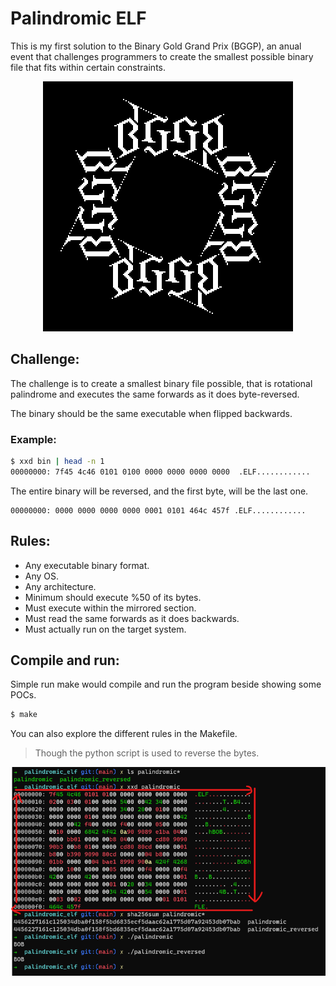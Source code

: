 # Palindromic ELF

This is my first solution to the Binary Gold Grand Prix (BGGP), an anual event that challenges
programmers to create the smallest possible binary file that fits within certain constraints.

<p align="center">
  <img src="./FovGvRAS_400x400.png" alt="BGGP Logo"/>
</p>

## Challenge:

The challenge is to create a smallest binary file possible, that is rotational palindrome and 
executes the same forwards as it does byte-reversed.

The binary should be the same executable when flipped backwards.

### Example:

```sh
$ xxd bin | head -n 1
00000000: 7f45 4c46 0101 0100 0000 0000 0000 0000  .ELF............
```

The entire binary will be reversed, and the first byte, will be the last one.

```
00000000: 0000 0000 0000 0000 0001 0101 464c 457f .ELF............
```

## Rules:

- Any executable binary format.
- Any OS.
- Any architecture.
- Minimum should execute %50 of its bytes.
- Must execute within the mirrored section.
- Must read the same forwards as it does backwards.
- Must actually run on the target system.

## Compile and run:

Simple run make would compile and run the program beside showing some POCs.

```sh
$ make
```

You can also explore the different rules in the Makefile.

>Though the python script is used to reverse the bytes.

<p align="center">
    <img src="./poc.png" alt="POC">
</p>